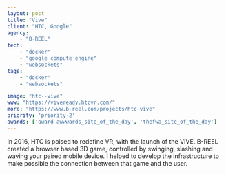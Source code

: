 ```yaml
---
layout: post
title: "Vive"
client: "HTC, Google"
agency:
    - "B-REEL"
tech:
    - "docker"
    - "google compute engine"
    - "websockets"
tags:
    - "docker"
    - "websockets"

image: "htc--vive"
www: "https://viveready.htcvr.com/"
more: "https://www.b-reel.com/projects/htc-vive"
priority: 'priority-2'
awards: ['award-awwwards_site_of_the_day', 'thefwa_site_of_the_day']
---
```


In 2016, HTC is poised to redefine VR, with the launch of the VIVE. B-REEL created a browser based 3D game, controlled by swinging, slashing and waving your paired mobile device. I helped to develop the infrastructure to make possible the connection between that game and the user.
